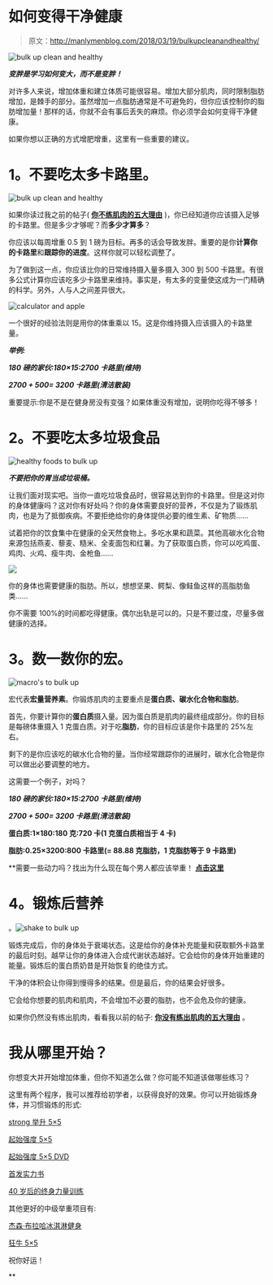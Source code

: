 # 如何变得干净健康

> 原文：<http://manlymenblog.com/2018/03/19/bulkupcleanandhealthy/>

![bulk up clean and healthy](img/7d7cbfbd06f65247eb6a1924981c1a9e.png)

***变胖是学习如何变大，而不是变胖！***

对许多人来说，增加体重和建立体质可能很容易。增加大部分肌肉，同时限制脂肪增加，是棘手的部分。虽然增加一点脂肪通常是不可避免的，但你应该控制你的脂肪增加量！那样的话，你就不会有事后丢失的麻烦。你必须学会如何变得干净健康。

如果你想以正确的方式增肥增重，这里有一些重要的建议。

# **1。不要吃太多卡路里。**

![bulk up clean and healthy](img/f5e3fb531081f126b950472b648d8437.png)

如果你读过我之前的帖子( **[你不练肌肉的五大理由](http://manlymenblog.com/2018/02/02/reasons-why-you-are-not-building-muscle/)** )，你已经知道你应该摄入足够的卡路里。但是多少才够呢？而**多少才算多**？

你应该以每周增重 0.5 到 1 磅为目标。再多的话会导致发胖。重要的是你**计算你的卡路里**和**跟踪你的进度**。这样你就可以轻松调整了。

为了做到这一点，你应该比你的日常维持摄入量多摄入 300 到 500 卡路里。有很多公式计算你应该吃多少卡路里来维持。事实是，有太多的变量使这成为一门精确的科学。另外，人与人之间差异很大。

![calculator and apple](img/97b5b5a363bd1692fb7061ad817d86ee.png)

一个很好的经验法则是用你的体重乘以 15。这是你维持摄入应该摄入的卡路里量。

***举例:***

***180 磅的家伙:180×15:2700 卡路里(维持)***

***2700 + 500= 3200 卡路里(清洁散装)***

重要提示:你是不是在健身房没有变强？如果体重没有增加，说明你吃得不够多！

# **2。不要吃太多垃圾食品**

![healthy foods to bulk up](img/19d3e88a38a5905d0c7ce111496a1b1e.png)

***不要把你的胃当成垃圾桶。***

让我们面对现实吧。当你一直吃垃圾食品时，很容易达到你的卡路里。但是这对你的身体健康吗？这对你有好处吗？你的身体需要良好的营养，不仅是为了锻炼肌肉，也是为了抵御疾病。不要拒绝给你的身体提供必要的维生素、矿物质……

试着把你的饮食集中在健康的全天然食物上。多吃水果和蔬菜。其他高碳水化合物来源包括燕麦、藜麦、糙米、全麦面包和红薯。为了获取蛋白质，你可以吃鸡蛋、鸡肉、火鸡、瘦牛肉、金枪鱼……

![](img/ed425b5cba4659f22bffb6bb9e6e3eb8.png)

你的身体也需要健康的脂肪。所以，想想坚果、鳄梨、像鲑鱼这样的高脂肪鱼类……

你不需要 100%的时间都吃得健康。偶尔出轨是可以的。只是不要过度，尽量多做健康的选择。

# **3。数一数你的宏。**

![macro's to bulk up](img/3a05f5be9d2175b71fcf7c7428c6b3dd.png)

宏代表**宏量营养素**。你锻炼肌肉的主要重点是**蛋白质、碳水化合物和脂肪**。

首先，你要计算你的**蛋白质**摄入量。因为蛋白质是肌肉的最终组成部分。你的目标是每磅体重摄入 1 克蛋白质。对于吃**脂肪**，你的目标应该是你卡路里的 25%左右。

剩下的是你应该吃的碳水化合物的量。当你经常跟踪你的进展时，碳水化合物是你可以做出必要调整的地方。

这需要一个例子，对吗？

***180 磅的家伙:180×15:2700 卡路里(维持)***

***2700 + 500= 3200 卡路里(清洁散装)***

**蛋白质:1×180:180 克:720 卡(1 克蛋白质相当于 4 卡)**

**脂肪:0.25×3200:800 卡路里(= 88.88 克脂肪，1 克脂肪等于 9 卡路里)**

 **需要一些动力吗？找出为什么现在每个男人都应该举重！ [**点击这里**](http://manlymenblog.com/2018/06/13/this-is-why-every-man-should-lift-weights/)

# **4。锻炼后营养**

。![shake to bulk up](img/8da8fbe436625aee86679ecfd30933c2.png)

锻炼完成后，你的身体处于衰竭状态。这是给你的身体补充能量和获取额外卡路里的最后时刻。越早让你的身体进入合成代谢状态越好。它会给你的身体开始重建的能量。锻炼后的蛋白质奶昔是开始恢复的绝佳方式。

干净的体积会让你得到慢得多的结果。但是最后，你的结果会好很多。

它会给你想要的肌肉和肌肉，不会增加不必要的脂肪，也不会危及你的健康。

如果你仍然没有练出肌肉，看看我以前的帖子: [**你没有练出肌肉的五大理由**](http://manlymenblog.com/2018/02/02/reasons-why-you-are-not-building-muscle/) 。

# 我从哪里开始？

你想变大并开始增加体重，但你不知道怎么做？你可能不知道该做哪些练习？

这里有两个程序，我可以推荐给初学者，以获得良好的效果。你可以开始锻炼身体，并习惯锻炼的形式:

[strong 举升 5×5](https://stronglifts.com/5x5/)

[起始强度 5×5](https://startingstrength.com/)

[起始强度 5×5 DVD](http://https://www.amazon.com/gp/product/B001U9FDP2/ref=as_li_tl?ie=UTF8&camp=1789&creative=9325&creativeASIN=B001U9FDP2&linkCode=as2&tag=manlymenblo0f-20&linkId=0ed3e0531edbdbb8a2527cbc31f7a225)

[首发实力书](https://www.amazon.com/gp/product/B006XJR5ZA/ref=as_li_tl?ie=UTF8&camp=1789&creative=9325&creativeASIN=B006XJR5ZA&linkCode=as2&tag=manlymenblo0f-20&linkId=f9187f471caa869c85c2996f83d1c11c)

[40 岁后的终身力量训练](https://www.amazon.com/gp/product/0982522770/ref=as_li_tl?ie=UTF8&camp=1789&creative=9325&creativeASIN=0982522770&linkCode=as2&tag=manlymenblo0f-20&linkId=29a85260f14fca3314c58df67374e0c9)

其他更好的中级举重项目有:

[杰森·布拉哈冰淇淋健身](https://www.muscleandstrength.com/workouts/jason-blaha-ice-cream-fitness-5x5-novice-workout)

[狂牛 5×5](https://stronglifts.com/madcow-5x5-training-programs/)

祝你好运！

**